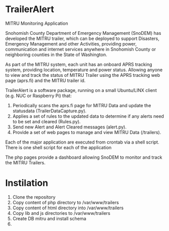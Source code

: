 # TrailerAlert
MITRU Monitoring Application

Snohomish County Department of Emergency Management (SnoDEM) has developed 
the MITRU trailer, which can be deployed to support Disasters, Emergency 
Management and other Activities, providing power, communication and internet 
services anywhere in Snohomish County or neighboring counties in the 
State of Washington.

As part of the MITRU system, each unit has an onboard APRS tracking system, providing location, 
temperature and power status. Allowing anyone to view and track the status of MITRU Trailer using 
the APRS tracking web page (aprs.fi) and the MITRU trailer id.

TrailerAlert is a software package, running on a small Ubuntu/LINX client 
(e.g. NUC or Raspberry Pi) that:

1.	Periodically scans the aprs.fi page for MITRU Data and update the statusdata (TrailerDataCapture.py).
3.	Applies a set of rules to the updated data to determine if any alerts need to be set and cleared (Rules.py).
4.	Send new Alert and Alert Cleared messages (alert.py).
5.	Provide a set of web pages to manage and view MITRU Data (<server>/trailers).

Each of the major application are executed from crontab via a shell script. 
There is one shell script for each of the application

The php pages provide a dashboard allowing SnoDEM to monitor and track the MITRU Trailers.

# Instilation

1. Clone the repository
2. Copy content of php directory to /var/www/trailers
3. Copy content of html directory into /var/www/trailers
4. Copy lib and js directories to /var/www/trailers
5. Create DB mitru and install schema
6. 